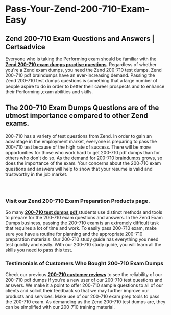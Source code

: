 # Pass-Your-Zend-200-710-Exam-Easy
<h2><strong>Zend 200-710 Exam Questions and Answers | Certsadvice</strong></h2> <p>Everyone who is taking the Performing exam should be familiar with the <a href="http://www.certsadvice.com/zend/200-710-practice-questions"><strong>Zend 200-710 exam dumps practise questions</strong></a>. Regardless of whether you&#39;re a Zend exam dumps, you need the Zend 200-710 test dumps. Zend 200-710 pdf braindumps have an ever-increasing demand. Passing the Zend 200-710 test dumps questions is something that a large number of people aspire to do in order to better their career prospects and to enhance their Performing ,exam abilities and skills.</p> <h2><strong>The 200-710 Exam Dumps Questions are of the utmost importance compared to other Zend exams.</strong></h2> <p>200-710 has a variety of test questions from Zend. In order to gain an advantage in the employment market, everyone is preparing to pass the 200-710 test because of the high rate of success. There will be more opportunities for those who work hard to get 200-710 pdf dumps than for others who don&#39;t do so. As the demand for 200-710 braindumps grows, so does the importance of the exam. Your concerns about the 200-710 exam questions and answers will help to show that your resume is valid and trustworthy in the job market.</p> <p><a href="http://www.certsadvice.com/zend/200-710-practice-questions" style="display: block; padding: 1em 0; text-align: center; "><img alt="" src="https://1.bp.blogspot.com/-RUOr8Wn-CRk/YUYAxC8kcHI/AAAAAAAAAnw/F7BbdI3tw8QDj5z8iX0vQAioQzKiUxduwCLcBGAsYHQ/s0/unnamed.jpg" /></a></p> <h3><strong>Visit our Zend 200-710 Exam Preparation Products page.</strong></h3> <p>So many <a href="http://www.certsadvice.com/zend/200-710-practice-questions"><strong>200-710 test dumps pdf </strong></a>students use distinct methods and tools to prepare for the 200-710 exam questions and answers. In the Zend Exam Dumps business, passing the 200-710 exam is an extremely difficult task that requires a lot of time and work. To easily pass 200-710 exam, make sure you have a routine for planning and the appropriate 200-710 preparation materials. Our 200-710 study guide has everything you need test quickly and easily. With our 200-710 study guide, you will learn all the skills you need to pass this test.</p> <h3><strong>Testimonials of Customers Who Bought 200-710 Exam Dumps</strong></h3> <p>Check our previous <a href="http://www.certsadvice.com/zend/200-710-practice-questions"><strong>200-710 customer reviews</strong></a> to see the reliability of our 200-710 pdf dumps if you&#39;re a new user of our 200-710 test questions and answers. We make it a point to offer 200-710 sample questions to all of our clients and solicit their feedback so that we may further improve our products and services. Make use of our 200-710 exam prep tools to pass the 200-710 exam. As demanding as the Zend 200-710 test dumps are, they can be simplified with our 200-710 training material.</p>
